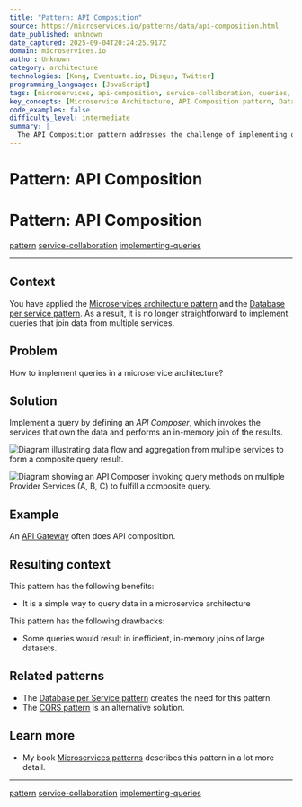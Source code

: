 ```yaml
---
title: "Pattern: API Composition"
source: https://microservices.io/patterns/data/api-composition.html
date_published: unknown
date_captured: 2025-09-04T20:24:25.917Z
domain: microservices.io
author: Unknown
category: architecture
technologies: [Kong, Eventuate.io, Disqus, Twitter]
programming_languages: [JavaScript]
tags: [microservices, api-composition, service-collaboration, queries, distributed-data, architectural-pattern, database-per-service, cqrs, api-gateway, data-access]
key_concepts: [Microservice Architecture, API Composition pattern, Database per Service pattern, CQRS pattern, API Gateway, Saga pattern, Distributed Data Management, In-memory joins]
code_examples: false
difficulty_level: intermediate
summary: |
  The API Composition pattern addresses the challenge of implementing queries that span multiple services in a microservice architecture, particularly when using the Database per Service pattern. It proposes an API Composer component that invokes relevant services, gathers their data, and performs in-memory joins to construct the final composite query result. While offering a simple approach to cross-service queries, a potential drawback is the inefficiency of in-memory joins for very large datasets. This pattern is often implemented by an API Gateway and serves as an alternative to the CQRS pattern for complex query scenarios.
---
```

# Pattern: API Composition

# Pattern: API Composition

[pattern](/tags/pattern) [service-collaboration](/tags/service-collaboration) [implementing-queries](/tags/implementing-queries)

---

## Context

You have applied the [Microservices architecture pattern](../microservices.html) and the [Database per service pattern](database-per-service.html). As a result, it is no longer straightforward to implement queries that join data from multiple services.

## Problem

How to implement queries in a microservice architecture?

## Solution

Implement a query by defining an _API Composer_, which invokes the services that own the data and performs an in-memory join of the results.

![Diagram illustrating data flow and aggregation from multiple services to form a composite query result.](/i/data/ApiBasedQueryBigPicture.png)

![Diagram showing an API Composer invoking query methods on multiple Provider Services (A, B, C) to fulfill a composite query.](API_Composer_Diagram.png)

## Example

An [API Gateway](../apigateway.html) often does API composition.

## Resulting context

This pattern has the following benefits:

*   It is a simple way to query data in a microservice architecture

This pattern has the following drawbacks:

*   Some queries would result in inefficient, in-memory joins of large datasets.

## Related patterns

*   The [Database per Service pattern](database-per-service.html) creates the need for this pattern.
*   The [CQRS pattern](cqrs.html) is an alternative solution.

## Learn more

*   My book [Microservices patterns](/book) describes this pattern in a lot more detail.

---

[pattern](/tags/pattern) [service-collaboration](/tags/service-collaboration) [implementing-queries](/tags/implementing-queries)